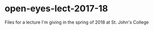 # open-eyes-lect-2017-18
Files for a lecture I'm giving in the spring of 2018 at St. John's College
